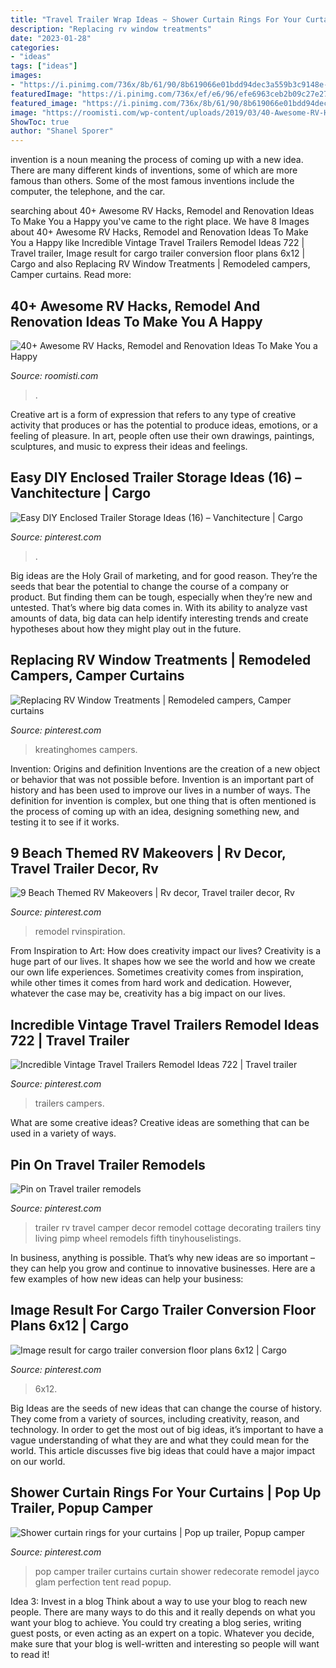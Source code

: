 ```yaml
---
title: "Travel Trailer Wrap Ideas ~ Shower Curtain Rings For Your Curtains"
description: "Replacing rv window treatments"
date: "2023-01-28"
categories:
- "ideas"
tags: ["ideas"]
images:
- "https://i.pinimg.com/736x/8b/61/90/8b619066e01bdd94dec3a559b3c9148e--shower-curtain-rings-shower-curtains.jpg"
featuredImage: "https://i.pinimg.com/736x/ef/e6/96/efe6963ceb2b09c27e273793ae2ae05f.jpg"
featured_image: "https://i.pinimg.com/736x/8b/61/90/8b619066e01bdd94dec3a559b3c9148e--shower-curtain-rings-shower-curtains.jpg"
image: "https://roomisti.com/wp-content/uploads/2019/03/40-Awesome-RV-Hacks-Remodel-and-Renovation-Ideas-To-Make-You-a-Happy-Camper-13.jpg"
ShowToc: true
author: "Shanel Sporer"
---
```



invention is a noun meaning the process of coming up with a new idea. There are many different kinds of inventions, some of which are more famous than others. Some of the most famous inventions include the computer, the telephone, and the car.

	

		
searching about 40+ Awesome RV Hacks, Remodel and Renovation Ideas To Make You a Happy you've came to the right place. We have 8 Images about 40+ Awesome RV Hacks, Remodel and Renovation Ideas To Make You a Happy like Incredible Vintage Travel Trailers Remodel Ideas 722 | Travel trailer, Image result for cargo trailer conversion floor plans 6x12 | Cargo and also Replacing RV Window Treatments | Remodeled campers, Camper curtains. Read more:
		
    
## 40+ Awesome RV Hacks, Remodel And Renovation Ideas To Make You A Happy

<img loading=lazy src="https://roomisti.com/wp-content/uploads/2019/03/40-Awesome-RV-Hacks-Remodel-and-Renovation-Ideas-To-Make-You-a-Happy-Camper-13.jpg" onerror="this.onerror=null;this.src='https://tse3.mm.bing.net/th?id=OIP.EQj3V_1mpFj0p3CNq-RiigHaLH&amp;pid=15.1';" alt="40+ Awesome RV Hacks, Remodel and Renovation Ideas To Make You a Happy">

_Source: roomisti.com_

>. 

	

Creative art is a form of expression that refers to any type of creative activity that produces or has the potential to produce ideas, emotions, or a feeling of pleasure. In art, people often use their own drawings, paintings, sculptures, and music to express their ideas and feelings.

    
## Easy DIY Enclosed Trailer Storage Ideas (16) – Vanchitecture | Cargo

<img loading=lazy src="https://i.pinimg.com/736x/e3/87/18/e38718491f240ec61a5086c79b36837b.jpg" onerror="this.onerror=null;this.src='https://tse3.mm.bing.net/th?id=OIP.I4Hmrje19McwF-AzXDPbWQHaLH&amp;pid=15.1';" alt="Easy DIY Enclosed Trailer Storage Ideas (16) – Vanchitecture | Cargo">

_Source: pinterest.com_

>. 

	

Big ideas are the Holy Grail of marketing, and for good reason. They’re the seeds that bear the potential to change the course of a company or product. But finding them can be tough, especially when they’re new and untested. That’s where big data comes in. With its ability to analyze vast amounts of data, big data can help identify interesting trends and create hypotheses about how they might play out in the future.

    
## Replacing RV Window Treatments | Remodeled Campers, Camper Curtains

<img loading=lazy src="https://i.pinimg.com/736x/ef/e6/96/efe6963ceb2b09c27e273793ae2ae05f.jpg" onerror="this.onerror=null;this.src='https://tse2.mm.bing.net/th?id=OIP.wxnZsr_Quti9wV0zaGE1wgHaWO&amp;pid=15.1';" alt="Replacing RV Window Treatments | Remodeled campers, Camper curtains">

_Source: pinterest.com_

>kreatinghomes campers. 

	

Invention: Origins and definition
Inventions are the creation of a new object or behavior that was not possible before. Invention is an important part of history and has been used to improve our lives in a number of ways. The definition for invention is complex, but one thing that is often mentioned is the process of coming up with an idea, designing something new, and testing it to see if it works.

    
## 9 Beach Themed RV Makeovers | Rv Decor, Travel Trailer Decor, Rv

<img loading=lazy src="https://i.pinimg.com/736x/a2/98/bf/a298bf33b1de77c396f9bdfd6b96b3ac.jpg" onerror="this.onerror=null;this.src='https://tse3.mm.bing.net/th?id=OIP.KqOSaAY_Dd0Vt1zX2QnEswHaNK&amp;pid=15.1';" alt="9 Beach Themed RV Makeovers | Rv decor, Travel trailer decor, Rv">

_Source: pinterest.com_

>remodel rvinspiration. 

	

From Inspiration to Art: How does creativity impact our lives?
Creativity is a huge part of our lives. It shapes how we see the world and how we create our own life experiences. Sometimes creativity comes from inspiration, while other times it comes from hard work and dedication. However, whatever the case may be, creativity has a big impact on our lives.

    
## Incredible Vintage Travel Trailers Remodel Ideas 722 | Travel Trailer

<img loading=lazy src="https://i.pinimg.com/originals/7f/28/ed/7f28ed5f94ee28b62816971cd97a2b41.jpg" onerror="this.onerror=null;this.src='https://tse1.mm.bing.net/th?id=OIP.brlqXB6BMNOrJuAxcjLNNQHaJ6&amp;pid=15.1';" alt="Incredible Vintage Travel Trailers Remodel Ideas 722 | Travel trailer">

_Source: pinterest.com_

>trailers campers. 

	

What are some creative ideas?
Creative ideas are something that can be used in a variety of ways.

    
## Pin On Travel Trailer Remodels

<img loading=lazy src="https://i.pinimg.com/736x/26/c7/99/26c7999be17040d27340cd21a3f645fd--travel-trailer-decor-travel-trailer-remodel.jpg" onerror="this.onerror=null;this.src='https://tse2.mm.bing.net/th?id=OIP.4WKVbLPuU1XLjCI1_bCQogEgDY&amp;pid=15.1';" alt="Pin on Travel trailer remodels">

_Source: pinterest.com_

>trailer rv travel camper decor remodel cottage decorating trailers tiny living pimp wheel remodels fifth tinyhouselistings. 

	

In business, anything is possible. That’s why new ideas are so important – they can help you grow and continue to innovative businesses. Here are a few examples of how new ideas can help your business: 

    
## Image Result For Cargo Trailer Conversion Floor Plans 6x12 | Cargo

<img loading=lazy src="https://i.pinimg.com/736x/63/64/2f/63642f683729739c5a2d15e37aa3b859.jpg" onerror="this.onerror=null;this.src='https://tse1.mm.bing.net/th?id=OIP.oWxYuGSoLMBZjrNtDmhRPQHaFi&amp;pid=15.1';" alt="Image result for cargo trailer conversion floor plans 6x12 | Cargo">

_Source: pinterest.com_

>6x12. 

	

Big Ideas are the seeds of new ideas that can change the course of history. They come from a variety of sources, including creativity, reason, and technology. In order to get the most out of big ideas, it’s important to have a vague understanding of what they are and what they could mean for the world. This article discusses five big ideas that could have a major impact on our world.

    
## Shower Curtain Rings For Your Curtains | Pop Up Trailer, Popup Camper

<img loading=lazy src="https://i.pinimg.com/736x/8b/61/90/8b619066e01bdd94dec3a559b3c9148e--shower-curtain-rings-shower-curtains.jpg" onerror="this.onerror=null;this.src='https://tse1.mm.bing.net/th?id=OIP.YAodJb0POaIE7V_ubNyHBwHaJ4&amp;pid=15.1';" alt="Shower curtain rings for your curtains | Pop up trailer, Popup camper">

_Source: pinterest.com_

>pop camper trailer curtains curtain shower redecorate remodel jayco glam perfection tent read popup. 

	

Idea 3: Invest in a blog
Think about a way to use your blog to reach new people. There are many ways to do this and it really depends on what you want your blog to achieve. You could try creating a blog series, writing guest posts, or even acting as an expert on a topic. Whatever you decide, make sure that your blog is well-written and interesting so people will want to read it!


